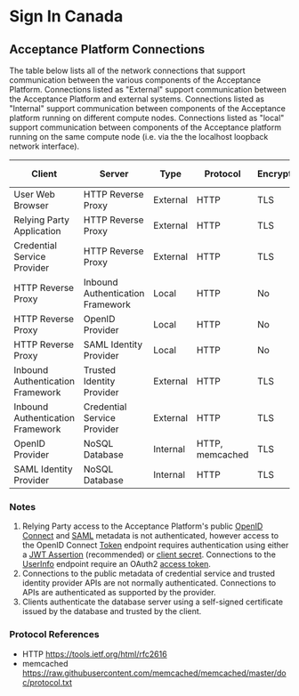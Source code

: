 # Sign In Canada

## Acceptance Platform Connections

The table below lists all of the network connections that support communication
between the various components of the Acceptance Platform. Connections listed as
"External" support communication between the Acceptance Platform and external
systems. Connections listed as "Internal" support communication between
components of the Acceptance platform running on different compute nodes.
Connections listed as "local" support communication between components of the
Acceptance platform running on the same compute node (i.e. via the the localhost
loopback network interface).

|Client|Server|Type|Protocol|Encryption|Server Authentication|Client Authentication|
|------|------|----------|---------|----------|---------------------|---------------------|
|User Web Browser|HTTP Reverse Proxy|External|HTTP|TLS|Yes|No|
|Relying Party Application|HTTP Reverse Proxy|External|HTTP|TLS|Yes|Yes<sup>1</sup>|
|Credential Service Provider|HTTP Reverse Proxy|External|HTTP|TLS|Yes|No|
|HTTP Reverse Proxy|Inbound Authentication Framework|Local|HTTP|No|No|No|
|HTTP Reverse Proxy|OpenID Provider|Local|HTTP|No|No|No|
|HTTP Reverse Proxy|SAML Identity Provider|Local|HTTP|No|No|No|
|Inbound Authentication Framework|Trusted Identity Provider|External|HTTP|TLS|Yes|Yes<sup>2</sup>|
|Inbound Authentication Framework|Credential Service Provider|External|HTTP|TLS|Yes|Yes<sup>2</sup>|
|OpenID Provider|NoSQL Database|Internal|HTTP, memcached|TLS|Yes<sup>3</sup>|Yes|
|SAML Identity Provider|NoSQL Database|Internal|HTTP|TLS|Yes<sup>3</sup>|Yes|

### Notes

1. Relying Party access to the Acceptance Platform's public [OpenID
   Connect](https://openid.net/specs/openid-connect-discovery-1_0.html) and
   [SAML](https://www.oasis-open.org/committees/download.php/56785/sstc-saml-metadata-errata-2.0-wd-05.pdf)
   metadata is not authenticated, however access to the OpenID Connect
   [Token](https://openid.net/specs/openid-connect-core-1_0.html#TokenEndpoint)
   endpoint requires authentication using either a [JWT
   Assertion](https://tools.ietf.org/html/rfc7523#section-2.2) (recommended) or
   [client secret](https://tools.ietf.org/html/rfc6749#section-2.3.1). Connections to the
   [UserInfo](https://openid.net/specs/openid-connect-core-1_0.html#UserInfo) endpoint require an OAuth2 [access token](https://tools.ietf.org/html/rfc6750).
2. Connections to the public metadata of credential service and trusted identity
   provider APIs are not normally authenticated. Connections to APIs are
   authenticated as supported by the provider.
3. Clients authenticate the database server using a self-signed certificate
   issued by the database and trusted by the client.


### Protocol References

* HTTP <https://tools.ietf.org/html/rfc2616>
* memcached <https://raw.githubusercontent.com/memcached/memcached/master/doc/protocol.txt>
